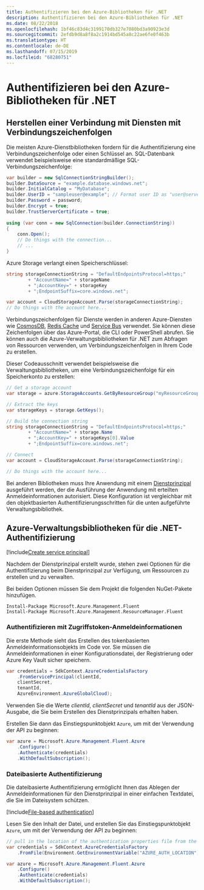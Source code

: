 ```yaml
---
title: Authentifizieren bei den Azure-Bibliotheken für .NET
description: Authentifizieren bei den Azure-Bibliotheken für .NET
ms.date: 08/22/2018
ms.openlocfilehash: 1bf46c83d4c3199170db327e7080bd3a90923e3d
ms.sourcegitcommit: 2efdb9d8a8f8a2c1914bd545a8c22ae6fe0f463b
ms.translationtype: HT
ms.contentlocale: de-DE
ms.lasthandoff: 07/15/2019
ms.locfileid: "68280751"
---
```

# <a name="authenticate-with-the-azure-libraries-for-net"></a>Authentifizieren bei den Azure-Bibliotheken für .NET

## <a name="connect-to-services-with-connection-strings"></a>Herstellen einer Verbindung mit Diensten mit Verbindungszeichenfolgen

Die meisten Azure-Dienstbibliotheken fordern für die Authentifizierung eine Verbindungszeichenfolge oder einen Schlüssel an. SQL-Datenbank verwendet beispielsweise eine standardmäßige SQL-Verbindungszeichenfolge:

```csharp
var builder = new SqlConnectionStringBuilder();
builder.DataSource = "example.database.windows.net";
builder.InitialCatalog = "MyDatabase";
builder.UserID = "sampleuser@example"; // Format user ID as "user@server"
builder.Password = password;
builder.Encrypt = true;
builder.TrustServerCertificate = true;
                
using (var conn = new SqlConnection(builder.ConnectionString))
{
    conn.Open();
    // Do things with the connection...
    // ...
}
```

Azure Storage verlangt einen Speicherschlüssel:

```csharp
string storageConnectionString = "DefaultEndpointsProtocol=https;"
        + "AccountName=" + storageName
        + ";AccountKey=" + storageKey
        + ";EndpointSuffix=core.windows.net";

var account = CloudStorageAccount.Parse(storageConnectionString);
// Do things with the account here...
```

Verbindungszeichenfolgen für Dienste werden in anderen Azure-Diensten wie [CosmosDB](/azure/documentdb/documentdb-dotnet-application#a-nametoc395637769astep-5-wiring-up-azure-cosmos-db), [Redis Cache](/azure/redis-cache/cache-dotnet-how-to-use-azure-redis-cache) und [Service Bus](/azure/service-bus-messaging/service-bus-dotnet-get-started-with-queues) verwendet. Sie können diese Zeichenfolgen über das Azure-Portal, die CLI oder PowerShell abrufen.  Sie können auch die Azure-Verwaltungsbibliotheken für .NET zum Abfragen von Ressourcen verwenden, um Verbindungszeichenfolgen in Ihrem Code zu erstellen. 

Dieser Codeausschnitt verwendet beispielsweise die Verwaltungsbibliotheken, um eine Verbindungszeichenfolge für ein Speicherkonto zu erstellen:

```csharp
// Get a storage account
var storage = azure.StorageAccounts.GetByResourceGroup("myResourceGroup", "myStorageAccount");

// Extract the keys
var storageKeys = storage.GetKeys();

// Build the connection string
string storageConnectionString = "DefaultEndpointsProtocol=https;"
        + "AccountName=" + storage.Name
        + ";AccountKey=" + storageKeys[0].Value
        + ";EndpointSuffix=core.windows.net";

// Connect
var account = CloudStorageAccount.Parse(storageConnectionString);

// Do things with the account here...
```

Bei anderen Bibliotheken muss Ihre Anwendung mit einem [Dienstprinzipal](https://docs.microsoft.com/azure/active-directory/develop/active-directory-application-objects) ausgeführt werden, der die Ausführung der Anwendung mit erteilten Anmeldeinformationen autorisiert. Diese Konfiguration ist vergleichbar mit den objektbasierten Authentifizierungsschritten für die unten aufgeführte Verwaltungsbibliothek.

## <a name="mgmt-auth"></a>Azure-Verwaltungsbibliotheken für die .NET-Authentifizierung

[!include[Create service principal](includes/create-sp.md)]

Nachdem der Dienstprinzipal erstellt wurde, stehen zwei Optionen für die Authentifizierung beim Dienstprinzipal zur Verfügung, um Ressourcen zu erstellen und zu verwalten.

Bei beiden Optionen müssen Sie dem Projekt die folgenden NuGet-Pakete hinzufügen.

```
Install-Package Microsoft.Azure.Management.Fluent
Install-Package Microsoft.Azure.Management.ResourceManager.Fluent
```

### <a name="authenticate-with-token-credentials"></a>Authentifizieren mit Zugriffstoken-Anmeldeinformationen

Die erste Methode sieht das Erstellen des tokenbasierten Anmeldeinformationsobjekts im Code vor.  Sie müssen die Anmeldeinformationen in einer Konfigurationsdatei, der Registrierung oder Azure Key Vault sicher speichern.

```csharp
var credentials = SdkContext.AzureCredentialsFactory
    .FromServicePrincipal(clientId,
    clientSecret,
    tenantId, 
    AzureEnvironment.AzureGlobalCloud);
```

Verwenden Sie die Werte *clientId*, *clientSecret* und *tenantId* aus der JSON-Ausgabe, die Sie beim Erstellen des Dienstprinzipals erhalten haben.

Erstellen Sie dann das Einstiegspunktobjekt `Azure`, um mit der Verwendung der API zu beginnen:

```csharp
var azure = Microsoft.Azure.Management.Fluent.Azure
    .Configure()
    .Authenticate(credentials)
    .WithDefaultSubscription();
```

### <a name="mgmt-file"></a>Dateibasierte Authentifizierung

Die dateibasierte Authentifizierung ermöglicht Ihnen das Ablegen der Anmeldeinformationen für den Dienstprinzipal in einer einfachen Textdatei, die Sie im Dateisystem schützen.

[!include[File-based authentication](includes/file-based-auth.md)]

Lesen Sie den Inhalt der Datei, und erstellen Sie das Einstiegspunktobjekt `Azure`, um mit der Verwendung der API zu beginnen:

```csharp
// pull in the location of the authentication properties file from the environment 
var credentials = SdkContext.AzureCredentialsFactory
    .FromFile(Environment.GetEnvironmentVariable("AZURE_AUTH_LOCATION"));

var azure = Microsoft.Azure.Management.Fluent.Azure
    .Configure()
    .Authenticate(credentials)
    .WithDefaultSubscription();
```
